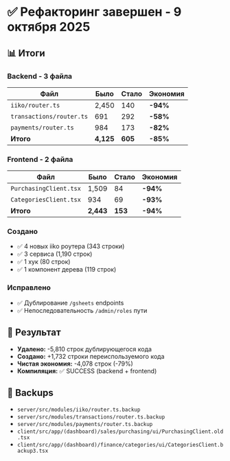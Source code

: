 # ✅ Рефакторинг завершен - 9 октября 2025

## 📊 Итоги

### Backend - 3 файла
| Файл | Было | Стало | Экономия |
|------|------|-------|----------|
| `iiko/router.ts` | 2,450 | 140 | **-94%** |
| `transactions/router.ts` | 691 | 292 | **-58%** |
| `payments/router.ts` | 984 | 173 | **-82%** |
| **Итого** | **4,125** | **605** | **-85%** |

### Frontend - 2 файла
| Файл | Было | Стало | Экономия |
|------|------|-------|----------|
| `PurchasingClient.tsx` | 1,509 | 84 | **-94%** |
| `CategoriesClient.tsx` | 934 | 69 | **-93%** |
| **Итого** | **2,443** | **153** | **-94%** |

### Создано
- ✅ 4 новых iiko роутера (343 строки)
- ✅ 3 сервиса (1,190 строк)
- ✅ 1 хук (80 строк)
- ✅ 1 компонент дерева (119 строк)

### Исправлено
- ✅ Дублирование `/gsheets` endpoints
- ✅ Непоследовательность `/admin/roles` пути

## 🎯 Результат
- **Удалено:** -5,810 строк дублирующегося кода
- **Создано:** +1,732 строки переиспользуемого кода
- **Чистая экономия:** -4,078 строк (-79%)
- **Компиляция:** ✅ SUCCESS (backend + frontend)

## 📁 Backups
- `server/src/modules/iiko/router.ts.backup`
- `server/src/modules/transactions/router.ts.backup`
- `server/src/modules/payments/router.ts.backup`
- `client/src/app/(dashboard)/sales/purchasing/ui/PurchasingClient.old.tsx`
- `client/src/app/(dashboard)/finance/categories/ui/CategoriesClient.backup3.tsx`

